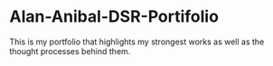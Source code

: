 # Alan-Anibal-DSR-Portifolio
This is my portfolio that highlights my strongest works as well as the thought processes behind them.
